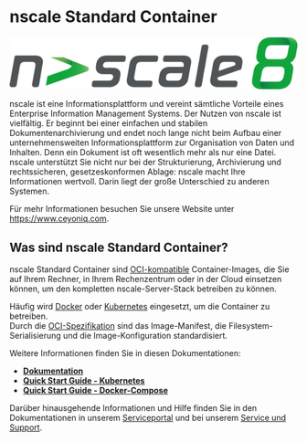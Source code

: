 # nscale Standard Container

![Ceyoniq Logo](docs/images/nscale8.png)

nscale ist eine Informationsplattform und vereint sämtliche Vorteile eines Enterprise Information Management Systems. Der Nutzen von nscale ist vielfältig. Er beginnt bei einer einfachen und stabilen Dokumentenarchivierung und endet noch lange nicht beim Aufbau einer unternehmensweiten Informationsplattform zur Organisation von Daten und Inhalten. Denn ein Dokument ist oft wesentlich mehr als nur eine Datei. nscale unterstützt Sie nicht nur bei der Strukturierung, Archivierung und rechtssicheren, gesetzeskonformen Ablage: nscale macht Ihre Informationen wertvoll. Darin liegt der große Unterschied zu anderen Systemen.

Für mehr Informationen besuchen Sie unsere Website unter <https://www.ceyoniq.com>.

## Was sind nscale Standard Container?

nscale Standard Container sind [OCI-kompatible](https://opencontainers.org/) Container-Images, die Sie auf Ihrem Rechner, in Ihrem Rechenzentrum oder in der Cloud einsetzen können, um den kompletten nscale-Server-Stack betreiben zu können.  

Häufig wird [Docker](https://www.docker.com/) oder [Kubernetes](https://kubernetes.io/de/) eingesetzt, um die Container zu betreiben.  
Durch die [OCI-Spezifikation](https://github.com/opencontainers/image-spec) sind das Image-Manifest, die Filesystem-Serialisierung und die Image-Konfiguration standardisiert.

Weitere Informationen finden Sie in diesen Dokumentationen:

* **[Dokumentation](docs/de/index.md)**
* **[Quick Start Guide - Kubernetes](docs/de/kubernetes.md#quick-start-guide)**
* **[Quick Start Guide - Docker-Compose](docs/de/compose.md#quick-start-guide)**

Darüber hinausgehende Informationen und Hilfe finden Sie in den Dokumentationen in unserem [Serviceportal](<https://serviceportal.ceyoniq.com/>) und bei unserem [Service und Support](docs/de/support.md).
